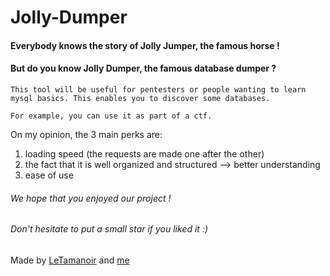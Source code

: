 # Jolly-Dumper

#### Everybody knows the story of Jolly Jumper, the famous horse !

#### But do you know Jolly Dumper, the famous database dumper ? 

```This tool will be useful for pentesters or people wanting to learn mysql basics. This enables you to discover some databases.```

```For example, you can use it as part of a ctf. ```

On my opinion, the 3 main perks are:
1. loading speed (the requests are made one after the other)
2. the fact that it is well organized and structured --> better understanding
3. ease of use

###### We hope that you enjoyed our project !
###### Don't hesitate to put a small star if you liked it :)

Made by [LeTamanoir](https://github.com/LeTamanoir "LeTamanoir") and [me](https://github.com/Arvialo "Arvialo")
